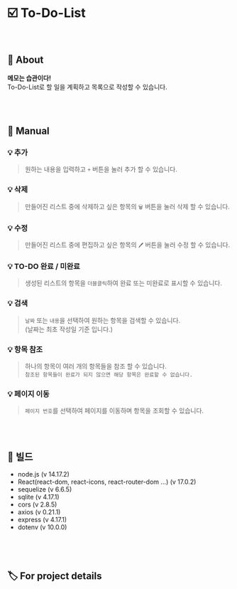 # :ballot_box_with_check: To-Do-List

</br>

## 📌 About

**메모는 습관이다!**  
To-Do-List로 할 일을 계획하고 목록으로 작성할 수 있습니다.

</br></br>

## 📜 Manual

### 💡 추가

> 원하는 내용을 입력하고 `+` 버튼을 눌러 추가 할 수 있습니다.

### 💡 삭제

> 만들어진 리스트 중에 삭제하고 싶은 항목의 `🗑` 버튼을 눌러 삭제 할 수 있습니다.

### 💡 수정

> 만들어진 리스트 중에 편집하고 싶은 항목의 `🖊` 버튼을 눌러 수정 할 수 있습니다.

### 💡 TO-DO 완료 / 미완료

> 생성된 리스트의 항목을 `더블클릭`하여 완료 또는 미완료로 표시할 수 있습니다.

### 💡 검색

> `날짜` 또는 `내용`을 선택하여 원하는 항목을 검색할 수 있습니다.  
> (날짜는 최초 작성일 기준 입니다.)

### 💡 항목 참조

> 하나의 항목이 여러 개의 항목들을 참조 할 수 있습니다.  
> `참조된 항목들이 완료가 되지 않으면 해당 항목은 완료할 수 없습니다.`

### 💡 페이지 이동

> `페이지 번호`를 선택하여 페이지를 이동하며 항목을 조회할 수 있습니다.

</br></br>

## 🗼 빌드

- node.js (v 14.17.2)
- React(react-dom, react-icons, react-router-dom ...) (v 17.0.2)
- sequelize (v 6.6.5)
- sqlite (v 4.17.1)
- cors (v 2.8.5)
- axios (v 0.21.1)
- express (v 4.17.1)
- dotenv (v 10.0.0)

#####

</br></br>

## 🏷️ For project details
